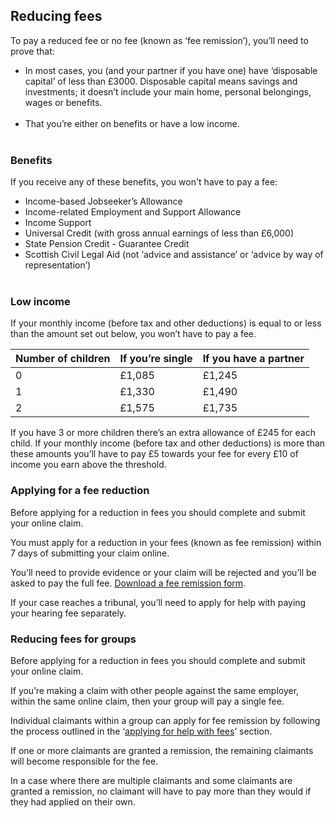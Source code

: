 <h2 class="legend">Reducing fees</h2>

To pay a reduced fee or no fee (known as ‘fee remission’), you’ll need to prove that:

* In most cases, you (and your partner if you have one) have ‘disposable capital’ of less than £3000. Disposable capital means savings and investments; it doesn’t include your main home, personal belongings, wages or benefits.<br/><br/>
* That you’re either on benefits or have a low income.<br/><br/>

### Benefits

If you receive any of these benefits, you won't have to pay a fee:

- Income-based Jobseeker’s Allowance
- Income-related Employment and Support Allowance
- Income Support
- Universal Credit (with gross annual earnings of less than £6,000)
- State Pension Credit - Guarantee Credit
- Scottish Civil Legal Aid (not ‘advice and assistance’ or ‘advice by way of representation’)<br/><br/>

### Low income
If your monthly income (before tax and other deductions) is equal to or less than the amount set out below, you won’t have to pay a fee.

|Number of children|If you’re single|If you have a partner|
|------------------|----------------|---------------------|
|0|£1,085|£1,245|
|1|£1,330|£1,490|
|2|£1,575|£1,735|

If you have 3 or more children there’s an extra allowance of £245 for each child.
If your monthly income (before tax and other deductions) is more than these amounts you’ll have to pay £5 towards your fee for every £10 of income you earn above the threshold.

<a name="applying_for_a_fee_reduction"></a>
### Applying for a fee reduction
Before applying for a reduction in fees you should complete and submit your online claim.

You must apply for a reduction in your fees (known as fee remission) within 7 days of submitting your claim online.

You’ll need to provide evidence or your claim will be rejected and you’ll be asked to pay the full fee. <a href="http://hmctsformfinder.justice.gov.uk/courtfinder/forms/ex160a-from-07-october-eng.pdf" rel="external">Download a fee remission form</a>.

If your case reaches a tribunal, you’ll need to apply for help with paying your hearing fee separately.


### Reducing fees for groups
Before applying for a reduction in fees you should complete and submit your online claim.

If you’re making a claim with other people against the same employer, within the same online claim, then your group will pay a single fee.

Individual claimants within a group can apply for fee remission by following the process outlined in the ‘[applying for help with fees](#applying_for_a_fee_reduction)’ section.

If one or more claimants are granted a remission, the remaining claimants will become responsible for the fee.

In a case where there are multiple claimants and some claimants are granted a remission, no claimant will have to pay more than they would if they had applied on their own.
